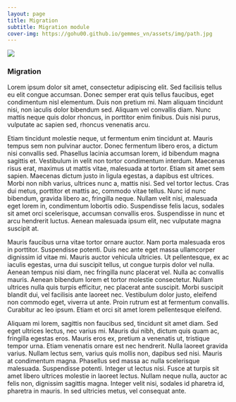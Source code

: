 ```yaml
---
layout: page
title: Migration
subtitle: Migration module
cover-img: https://gohu00.github.io/gemmes_vn/assets/img/path.jpg
---
```



<img src="https://gohu00.github.io/gemmes_vn/assets/img/path.jpg">

### Migration

<p>

Lorem ipsum dolor sit amet, consectetur adipiscing elit. Sed facilisis tellus eu elit congue accumsan. Donec semper erat quis tellus faucibus, eget condimentum nisl elementum. Duis non pretium mi. Nam aliquam tincidunt nisi, non iaculis dolor bibendum sed. Aliquam vel convallis diam. Nunc mattis neque quis dolor rhoncus, in porttitor enim finibus. Duis nisi purus, vulputate ac sapien sed, rhoncus venenatis arcu.

Etiam tincidunt molestie neque, ut fermentum enim tincidunt at. Mauris tempus sem non pulvinar auctor. Donec fermentum libero eros, a dictum nisi convallis sed. Phasellus lacinia accumsan lorem, id bibendum magna sagittis et. Vestibulum in velit non tortor condimentum interdum. Maecenas risus erat, maximus ut mattis vitae, malesuada at tortor. Etiam sit amet sem sapien. Maecenas dictum justo in ligula egestas, a dapibus est ultrices. Morbi non nibh varius, ultrices nunc a, mattis nisi. Sed vel tortor lectus. Cras dui metus, porttitor et mattis ac, commodo vitae tellus. Nunc id nunc bibendum, gravida libero ac, fringilla neque. Nullam velit nisi, malesuada eget lorem in, condimentum lobortis odio. Suspendisse felis lacus, sodales sit amet orci scelerisque, accumsan convallis eros. Suspendisse in nunc et arcu hendrerit luctus. Aenean malesuada ipsum elit, nec vulputate magna suscipit at.

Mauris faucibus urna vitae tortor ornare auctor. Nam porta malesuada eros in porttitor. Suspendisse potenti. Duis nec ante eget massa ullamcorper dignissim id vitae mi. Mauris auctor vehicula ultricies. Ut pellentesque, ex ac iaculis egestas, urna dui suscipit tellus, ut congue turpis dolor vel nulla. Aenean tempus nisi diam, nec fringilla nunc placerat vel. Nulla ac convallis mauris. Aenean bibendum lorem et tortor molestie consectetur. Nullam ultrices nulla quis turpis efficitur, nec placerat ante suscipit. Morbi suscipit blandit dui, vel facilisis ante laoreet nec. Vestibulum dolor justo, eleifend non commodo eget, viverra ut ante. Proin rutrum est at fermentum convallis. Curabitur ac leo ipsum. Etiam et orci sit amet lorem pellentesque eleifend.

Aliquam mi lorem, sagittis non faucibus sed, tincidunt sit amet diam. Sed eget ultrices lectus, nec varius mi. Mauris dui nibh, dictum quis quam ac, fringilla egestas eros. Mauris eros ex, pretium a venenatis ut, tristique tempor urna. Etiam venenatis ornare est nec hendrerit. Nulla laoreet gravida varius. Nullam lectus sem, varius quis mollis non, dapibus sed nisi. Mauris at condimentum magna. Phasellus sed massa ac nulla scelerisque malesuada. Suspendisse potenti. Integer ut lectus nisi. Fusce at turpis sit amet libero ultrices molestie in laoreet lectus. Nullam neque nulla, auctor ac felis non, dignissim sagittis magna. Integer velit nisi, sodales id pharetra id, pharetra in mauris. In sed ultricies metus, vel consequat ante. 
</p>
